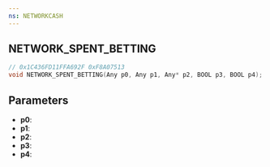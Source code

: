 ```yaml
---
ns: NETWORKCASH
---
```

## NETWORK_SPENT_BETTING

```c
// 0x1C436FD11FFA692F 0xF8A07513
void NETWORK_SPENT_BETTING(Any p0, Any p1, Any* p2, BOOL p3, BOOL p4);
```


## Parameters
* **p0**: 
* **p1**: 
* **p2**: 
* **p3**: 
* **p4**: 

